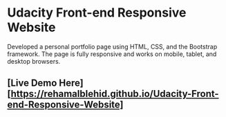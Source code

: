 # Udacity Front-end Responsive Website
Developed a personal portfolio page using HTML, CSS, and the Bootstrap framework. The page is fully responsive and works on mobile, tablet, and desktop browsers.

## [Live Demo Here][https://rehamalblehid.github.io/Udacity-Front-end-Responsive-Website]
